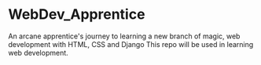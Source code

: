 # WebDev_Apprentice
An arcane apprentice's journey to learning a new branch of magic, web development with HTML, CSS and Django
This repo will be used in learning web development.
